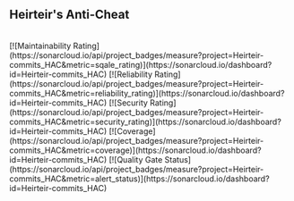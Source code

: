 ## Heirteir's Anti-Cheat
<br/>
[![Maintainability Rating](https://sonarcloud.io/api/project_badges/measure?project=Heirteir-commits_HAC&metric=sqale_rating)](https://sonarcloud.io/dashboard?id=Heirteir-commits_HAC) [![Reliability Rating](https://sonarcloud.io/api/project_badges/measure?project=Heirteir-commits_HAC&metric=reliability_rating)](https://sonarcloud.io/dashboard?id=Heirteir-commits_HAC) [![Security Rating](https://sonarcloud.io/api/project_badges/measure?project=Heirteir-commits_HAC&metric=security_rating)](https://sonarcloud.io/dashboard?id=Heirteir-commits_HAC) [![Coverage](https://sonarcloud.io/api/project_badges/measure?project=Heirteir-commits_HAC&metric=coverage)](https://sonarcloud.io/dashboard?id=Heirteir-commits_HAC) [![Quality Gate Status](https://sonarcloud.io/api/project_badges/measure?project=Heirteir-commits_HAC&metric=alert_status)](https://sonarcloud.io/dashboard?id=Heirteir-commits_HAC)

